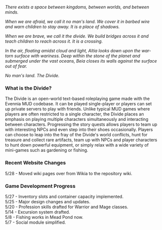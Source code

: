 
_There exists a space between kingdoms, between worlds, and between minds._

_When we are afraid, we call it no man's land. We cover it in barbed wire and warn children to stay away. It is a place of shadows._

_When we are brave, we call it the divide. We build bridges across it and teach children to reach across it. It is a crossing._

_In the air, floating amidst cloud and light, Altia looks down upon the war-torn surface with wariness. Deep within the stone of the planet and submerged under the vast oceans, Beia closes its walls against the surface out of fear._

_No man's land. The Divide._

### What is the Divide?

The Divide is an open-world text-based roleplaying game made with the Evennia MUD codebase. It can be played single-player or players can set up private servers to play with friends. Unlike typical MUD games where players are often restricted to a single character, the Divide places an emphasis on playing multiple characters simultaneously and interacting between characters. Progressing the story quests allows players to team up with interesting NPCs and even step into their shoes occasionally. Players can choose to leap into the fray of the Divide's world conflicts, hunt for treasure and collect rare artifacts, team up with NPCs and player characters to hunt down powerful equipment, or simply relax with a wide variety of mini-games such as gardening or fishing.

### Recent Website Changes

5/28 - Moved wiki pages over from Wikia to the repository wiki.

### Game Development Progress

5/27 - Inventory slots and container capacity implemented.\
5/25 - Major design changes and updates.\
5/20 - Profession skills drafted for Warrior and Mage classes.\
5/14 - Excursion system drafted.\
5/8 - Fishing works in Mead Pond now.\
5/7 - Social module simplified.
